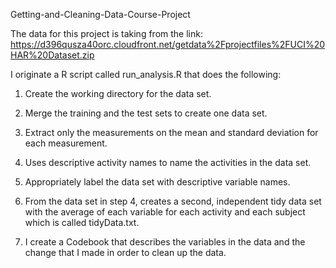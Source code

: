 Getting-and-Cleaning-Data-Course-Project

The data for this project is taking from the link: https://d396qusza40orc.cloudfront.net/getdata%2Fprojectfiles%2FUCI%20HAR%20Dataset.zip

I originate a R script called run_analysis.R that does the following: 

1.	Create the working directory for the data set.

2.	Merge the training and the test sets to create one data set.

3.	Extract only the measurements on the mean and standard deviation for each measurement.

4.	Uses descriptive activity names to name the activities in the data set.

5.	Appropriately label the data set with descriptive variable names.

6.	From the data set in step 4, creates a second, independent tidy data set with the average of each variable for each activity and each subject which is called tidyData.txt.

7.	 I create a Codebook that describes the variables in the data and the change that I made in order to clean up the data.

